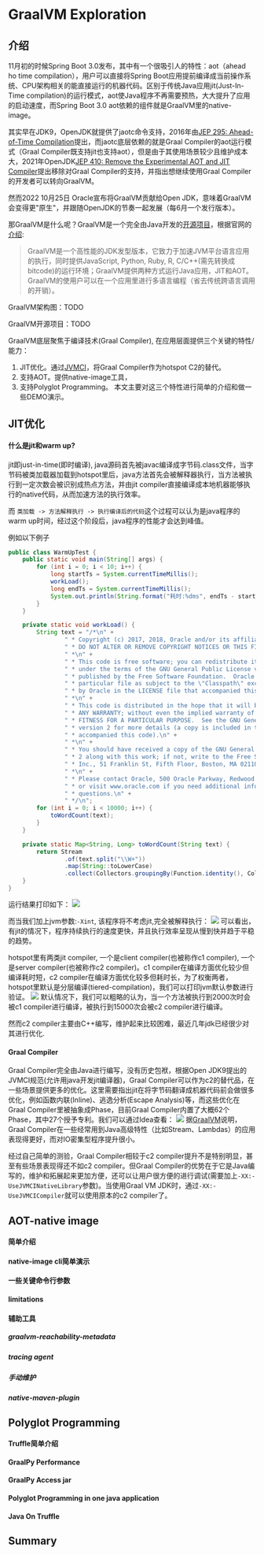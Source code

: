# GraalVM Exploration

## 介绍
11月初的时候Spring Boot 3.0发布，其中有一个很吸引人的特性：aot（ahead ho time compilation），用户可以直接将Spring Boot应用提前编译成当前操作系统、CPU架构相关的能直接运行的机器代码。区别于传统Java应用jit(Just-In-Time compilation)的运行模式，aot使Java程序不再需要预热，大大提升了应用的启动速度，而Spring Boot 3.0 aot依赖的组件就是GraalVM里的native-image。

其实早在JDK9，OpenJDK就提供了jaotc命令支持，2016年由[JEP 295: Ahead-of-Time Compilation](https://openjdk.org/jeps/295)提出，而jaotc底层依赖的就是Graal Compiler的aot运行模式（Graal Compiler既支持jit也支持aot），但是由于其使用场景较少且维护成本大，2021年OpenJDK[JEP 410: Remove the Experimental AOT and JIT Compiler](https://openjdk.org/jeps/410)提出移除对Graal Compiler的支持，并指出想继续使用Graal Compiler的开发者可以转向GraalVM。

然而2022 10月25日 Oracle宣布将GraalVM贡献给Open JDK，意味着GraalVM会变得更"原生"，并跟随OpenJDK的节奏一起发展（每6月一个发行版本）。

那GraalVM是什么呢？GraalVM是一个完全由Java开发的[开源项目](https://github.com/oracle/graal)，根据官网的[介绍](https://www.graalvm.org/latest/docs/introduction/):
> GraalVM是一个高性能的JDK发型版本，它致力于加速JVM平台语言应用的执行，同时提供JavaScript, Python, Ruby, R, C/C++(需先转换成bitcode)的运行环境；GraalVM提供两种方式运行Java应用，JIT和AOT。GraalVM的使用户可以在一个应用里进行多语言编程（省去传统跨语言调用的开销）。

GraalVM架构图：TODO

GraalVM开源项目：TODO


GraalVM底层聚焦于编译技术(Graal Compiler), 在应用层面提供三个关键的特性/能力：
1. JIT优化。通过[JVMCI](https://openjdk.org/jeps/243)，将Graal Compiler作为hotspot C2的替代。
2. 支持AOT。提供native-image工具，
3. 支持Polyglot Programming。
本文主要对这三个特性进行简单的介绍和做一些DEMO演示。
   

## JIT优化
#### 什么是jit和warm up?
jit即just-in-time(即时编译), java源码首先被javac编译成字节码.class文件，当字节码被类加载器加载到hotspot里后，java方法首先会被解释器执行，当方法被执行到一定次数会被识别成热点方法，并由jit compiler直接编译成本地机器能够执行的native代码，从而加速方法的执行效率。

而 `类加载 -> 方法解释执行 -> 执行编译后的代码`这个过程可以认为是java程序的warm up时间，经过这个阶段后，java程序的性能才会达到峰值。

例如以下例子
```java
public class WarmUpTest {
    public static void main(String[] args) {
        for (int i = 0; i < 10; i++) {
            long startTs = System.currentTimeMillis();
            workLoad();
            long endTs = System.currentTimeMillis();
            System.out.println(String.format("耗时:%dms", endTs - startTs));
        }
    }

    private static void workLoad() {
        String text = "/*\n" +
                " * Copyright (c) 2017, 2018, Oracle and/or its affiliates. All rights reserved.\n" +
                " * DO NOT ALTER OR REMOVE COPYRIGHT NOTICES OR THIS FILE HEADER.\n" +
                " *\n" +
                " * This code is free software; you can redistribute it and/or modify it\n" +
                " * under the terms of the GNU General Public License version 2 only, as\n" +
                " * published by the Free Software Foundation.  Oracle designates this\n" +
                " * particular file as subject to the \"Classpath\" exception as provided\n" +
                " * by Oracle in the LICENSE file that accompanied this code.\n" +
                " *\n" +
                " * This code is distributed in the hope that it will be useful, but WITHOUT\n" +
                " * ANY WARRANTY; without even the implied warranty of MERCHANTABILITY or\n" +
                " * FITNESS FOR A PARTICULAR PURPOSE.  See the GNU General Public License\n" +
                " * version 2 for more details (a copy is included in the LICENSE file that\n" +
                " * accompanied this code).\n" +
                " *\n" +
                " * You should have received a copy of the GNU General Public License version\n" +
                " * 2 along with this work; if not, write to the Free Software Foundation,\n" +
                " * Inc., 51 Franklin St, Fifth Floor, Boston, MA 02110-1301 USA.\n" +
                " *\n" +
                " * Please contact Oracle, 500 Oracle Parkway, Redwood Shores, CA 94065 USA\n" +
                " * or visit www.oracle.com if you need additional information or have any\n" +
                " * questions.\n" +
                " */\n";
        for (int i = 0; i < 10000; i++) {
            toWordCount(text);
        }
    }

    private static Map<String, Long> toWordCount(String text) {
        return Stream
                .of(text.split("\\W+"))
                .map(String::toLowerCase)
                .collect(Collectors.groupingBy(Function.identity(), Collectors.counting()));
    }
}
```
运行结果打印如下：
![](image/warm-up-1.png)

而当我们加上jvm参数:`-Xint`, 该程序将不考虑jit,完全被解释执行：
![](image/warm-up-2.png)
可以看出，有jit的情况下，程序持续执行的速度更快，并且执行效率呈现从慢到快并趋于平稳的趋势。

hotspot里有两类jit compiler, 一个是client compiler(也被称作c1 compiler), 一个是server compiler(也被称作c2 compiler)。c1 compiler在编译方面优化较少但编译耗时短，c2 compiler在编译方面优化较多但耗时长，为了权衡两者，hotspot里默认是分层编译(tiered-compilation)，我们可以打印jvm默认参数进行验证。
![](image/tiered-compilation.png)
默认情况下，我们可以粗略的认为，当一个方法被执行到2000次时会被c1 compiler进行编译，被执行到15000次会被c2 compiler进行编译。

然而c2 compiler主要由C++编写，维护起来比较困难，最近几年jdk已经很少对其进行优化.
#### Graal Compiler
Graal Compiler完全由Java进行编写，没有历史包袱，根据Open JDK9提出的JVMCI规范(允许用java开发jit编译器)，Graal Compiler可以作为c2的替代品，在一些场景提供更多的优化。这里需要指出jit在将字节码翻译成机器代码前会做很多优化，例如函数内联(Inline)、逃逸分析(Escape Analysis)等，而这些优化在Graal Compiler里被抽象成Phase，目前Graal Compiler内置了大概62个Phase，其中27个授予专利。我们可以通过Idea查看：
![](image/phase.png)
据[GraalVM](https://www.graalvm.org/latest/reference-manual/java/compiler/)说明，Graal Compiler在一些经常用到Java高级特性（比如Stream、Lambdas）的应用表现得更好，而对IO密集型程序提升很小。

经过自己简单的测验，Graal Compiler相较于c2 compiler提升不是特别明显，甚至有些场景表现得还不如c2 compiler。但Graal Compiler的优势在于它是Java编写的，维护和拓展起来更加方便，还可以让用户很方便的进行调试(需要加上`-XX:-UseJVMCINativeLibrary`参数)。当使用Graal VM JDK时，通过`-XX:-UseJVMCICompiler`就可以使用原本的c2 compiler了。

## AOT-native image
#### 简单介绍

#### native-image cli简单演示

#### 一些关键命令行参数


#### limitations

#### 辅助工具
##### graalvm-reachability-metadata
##### tracing agent
##### 手动维护
##### native-maven-plugin




## Polyglot Programming
#### Truffle简单介绍

#### GraalPy Performance

#### GraalPy Access jar

#### Polyglot Programming in one java application

#### Java On Truffle



## Summary

